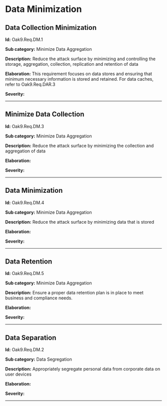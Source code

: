 # Data Minimization

## Data Collection Minimization

**Id:** Oak9.Req.DM.1

**Sub category:** Minimize Data Aggregation

**Description:** Reduce the attack surface by minimizing and controlling the storage, aggregation, collection, replication and retention of data

**Elaboration:** This requirement focuses on data stores and ensuring that minimum necessary information is stored and retained.  For data caches, refer to Oak9.Req.DAR.3

**Severity:** 

---

## Minimize Data Collection

**Id:** Oak9.Req.DM.3

**Sub category:** Minimize Data Aggregation

**Description:** Reduce the attack surface by minimizing the collection and aggregation of data

**Elaboration:** 

**Severity:** 

---

## Data Minimization

**Id:** Oak9.Req.DM.4

**Sub category:** Minimize Data Aggregation

**Description:** Reduce the attack surface by minimizing data that is stored 

**Elaboration:** 

**Severity:** 

---

## Data Retention

**Id:** Oak9.Req.DM.5

**Sub category:** Minimize Data Aggregation

**Description:** Ensure a proper data retention plan is in place to meet business and compliance needs.  

**Elaboration:** 

**Severity:** 

---

## Data Separation

**Id:** Oak9.Req.DM.2

**Sub category:** Data Segregation

**Description:** Appropriately segregate personal data from corporate data on user devices

**Elaboration:** 

**Severity:** 

---


